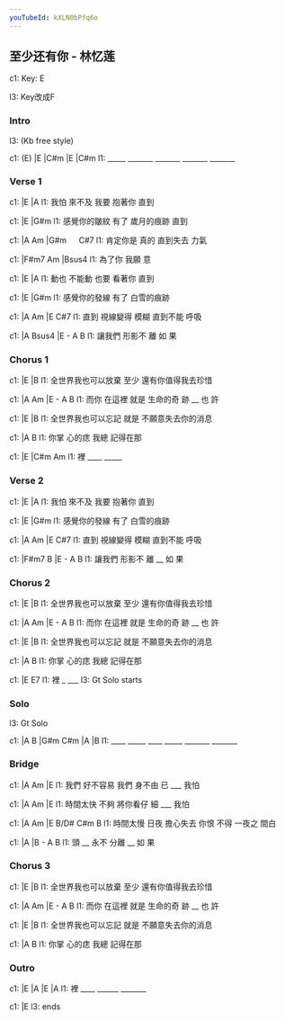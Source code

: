 ```yaml
---
youTubeId: kXLN0bPfq6o
---
```


## 至少还有你 - 林忆莲

c1: Key: E

l3: Key改成F

### Intro

l3: (Kb free style)

c1: (E)  |E      |C#m    |E      |C#m
l1: _____ _______ _______ _______ _______

### Verse 1

c1:     |E          |A
l1: 我怕 來不及 我要 抱著你  直到

c1: |E                |G#m
l1:  感覺你的皺紋 有了 歲月的痕跡 直到

c1: |A        Am  |G#m 　   C#7
l1:  肯定你是 真的 直到失去 力氣

c1: |F#m7  Am    |Bsus4
l1:  為了你  我願 意

c1:     |E          |A
l1: 動也 不能動 也要 看著你  直到

c1: |E                |G#m
l1:  感覺你的發線 有了 白雪的痕跡

c1:     |A        Am  |E        C#7
l1: 直到 視線變得 模糊 直到不能 呼吸

c1: |A     Bsus4  |E - A  B
l1:  讓我們 形影不 離  如 果

### Chorus 1

c1: |E                      |B
l1:  全世界我也可以放棄 至少 還有你值得我去珍惜

c1:     |A           Am      |E  -  A  B
l1: 而你 在這裡 就是 生命的奇 跡 __ 也 許

c1: |E                      |B
l1:  全世界我也可以忘記 就是 不願意失去你的消息

c1:     |A           B
l1: 你掌 心的痣 我總 記得在那

c1: |E      |C#m  Am
l1:  裡 ____ _____

### Verse 2

c1:     |E          |A
l1: 我怕 來不及 我要 抱著你  直到

c1: |E                |G#m
l1:  感覺你的發線 有了 白雪的痕跡

c1:     |A        Am  |E        C#7
l1: 直到 視線變得 模糊 直到不能 呼吸

c1: |F#m7  B      |E  -  A  B
l1:  讓我們 形影不 離 __ 如 果

### Chorus 2

c1: |E                      |B
l1:  全世界我也可以放棄 至少 還有你值得我去珍惜

c1:     |A           Am      |E  -  A  B
l1: 而你 在這裡 就是 生命的奇 跡 __ 也 許

c1: |E                      |B
l1:  全世界我也可以忘記 就是 不願意失去你的消息

c1:     |A           B
l1: 你掌 心的痣 我總 記得在那

c1: |E    E7
l1:  裡 _ ___
l3:          Gt Solo starts

### Solo

l3: Gt Solo

c1: |A    B    |G#m  C#m   |A      |B
l1:  ____ _____  ____ _____ _______ _______

### Bridge

c1:     |A             Am    |E
l1: 我們 好不容易 我們 身不由 已 ___  我怕

c1: |A             Am      |E
l1:  時間太快 不夠 將你看仔 細 ___ 我怕

c1: |A             Am      |E    B/D# C#m    B
l1:  時間太慢 日夜 擔心失去 你恨 不得 一夜之 間白

c1: |A         |B    -  A  B
l1:  頭 __ 永不 分離 __ 如 果

### Chorus 3

c1: |E                      |B
l1:  全世界我也可以放棄 至少 還有你值得我去珍惜

c1:     |A           Am      |E  -  A  B
l1: 而你 在這裡 就是 生命的奇 跡 __ 也 許

c1: |E                      |B
l1:  全世界我也可以忘記 就是 不願意失去你的消息

c1:     |A           B
l1: 你掌 心的痣 我總 記得在那

### Outro

c1: |E      |A     |E      |A
l1:  裡 ____ ______ _______

c1: |E
l3:  ends
